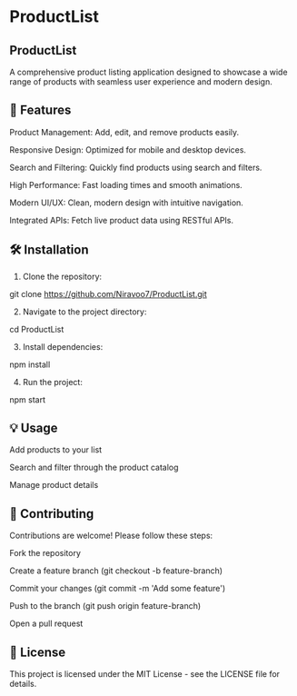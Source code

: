 # ProductList

ProductList
---------------

A comprehensive product listing application designed to showcase a wide range of products with seamless user experience and modern design.

🚀 Features
---------------

Product Management: Add, edit, and remove products easily.

Responsive Design: Optimized for mobile and desktop devices.

Search and Filtering: Quickly find products using search and filters.

High Performance: Fast loading times and smooth animations.

Modern UI/UX: Clean, modern design with intuitive navigation.

Integrated APIs: Fetch live product data using RESTful APIs.

🛠️ Installation
---------------

1. Clone the repository:

git clone https://github.com/Niravoo7/ProductList.git

2. Navigate to the project directory:

cd ProductList

3. Install dependencies:

npm install

4. Run the project:

npm start

💡 Usage
---------------

Add products to your list

Search and filter through the product catalog

Manage product details

🤝 Contributing
---------------

Contributions are welcome! Please follow these steps:

Fork the repository

Create a feature branch (git checkout -b feature-branch)

Commit your changes (git commit -m 'Add some feature')

Push to the branch (git push origin feature-branch)

Open a pull request

📄 License
---------------

This project is licensed under the MIT License - see the LICENSE file for details.

